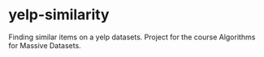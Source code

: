# yelp-similarity
Finding similar items on a yelp datasets. Project for the course Algorithms for Massive Datasets. 
